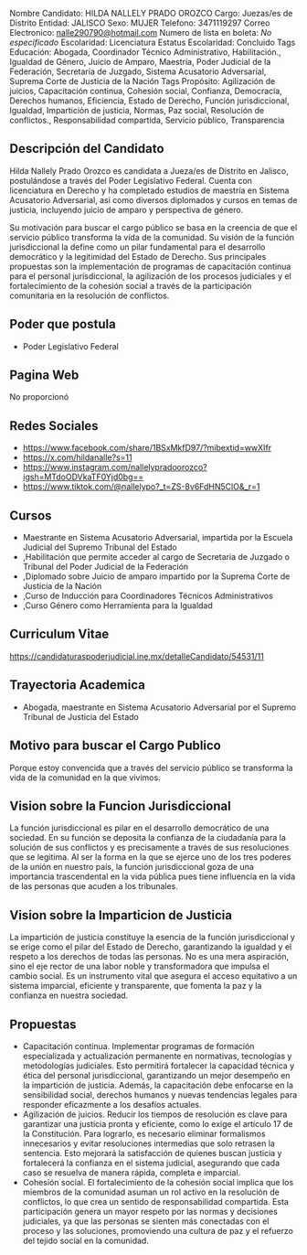 Nombre Candidato: HILDA NALLELY PRADO OROZCO
Cargo: Juezas/es de Distrito
Entidad: JALISCO
Sexo: MUJER
Telefono: 3471119297
Correo Electronico: nalle290790@hotmail.com
Numero de lista en boleta: *No especificado*
Escolaridad: Licenciatura
Estatus Escolaridad: Concluido
Tags Educación: Abogada, Coordinador Técnico Administrativo, Habilitación., Igualdad de Género, Juicio de Amparo, Maestría, Poder Judicial de la Federación, Secretaria de Juzgado, Sistema Acusatorio Adversarial, Suprema Corte de Justicia de la Nación
Tags Propósito: Agilización de juicios, Capacitación continua, Cohesión social, Confianza, Democracia, Derechos humanos, Eficiencia, Estado de Derecho, Función jurisdiccional, Igualdad, Impartición de justicia, Normas, Paz social, Resolución de conflictos., Responsabilidad compartida, Servicio público, Transparencia


## Descripción del Candidato 

Hilda Nallely Prado Orozco es candidata a Jueza/es de Distrito en Jalisco, postulándose a través del Poder Legislativo Federal. Cuenta con licenciatura en Derecho y ha completado estudios de maestría en Sistema Acusatorio Adversarial, así como diversos diplomados y cursos en temas de justicia, incluyendo juicio de amparo y perspectiva de género. 

Su motivación para buscar el cargo público se basa en la creencia de que el servicio público transforma la vida de la comunidad. Su visión de la función jurisdiccional la define como un pilar fundamental para el desarrollo democrático y la legitimidad del Estado de Derecho. Sus principales propuestas son la implementación de programas de capacitación continua para el personal jurisdiccional, la agilización de los procesos judiciales y el fortalecimiento de la cohesión social a través de la participación comunitaria en la resolución de conflictos.


## Poder que postula

- Poder Legislativo Federal


## Pagina Web

No proporcionó


## Redes Sociales

- https://www.facebook.com/share/1BSxMkfD97/?mibextid=wwXIfr
- https://x.com/hildanalle?s=11
- https://www.instagram.com/nallelypradoorozco?igsh=MTdoODVkaTF0Yjd0bg==
- https://www.tiktok.com/@nallelypo?_t=ZS-8v6FdHN5ClO&_r=1


## Cursos

- Maestrante en Sistema Acusatorio Adversarial, impartida por la Escuela Judicial del Supremo Tribunal del Estado
- ,Habilitación que permite acceder al cargo de Secretaria de Juzgado o Tribunal del Poder Judicial de la Federación
- ,Diplomado sobre Juicio de amparo impartido por la Suprema Corte de Justicia de la Nación
- ,Curso de Inducción para Coordinadores Técnicos Administrativos
- ,Curso Género como Herramienta para la Igualdad


## Curriculum Vitae

https://candidaturaspoderjudicial.ine.mx/detalleCandidato/54531/11


## Trayectoria Academica

- Abogada, maestrante en Sistema Acusatorio Adversarial por el Supremo Tribunal de Justicia del Estado


## Motivo para buscar el Cargo Publico

Porque estoy convencida que a través del servicio público se transforma la vida de la comunidad en la que vivimos.


## Vision sobre la Funcion Jurisdiccional

La función jurisdiccional es pilar en el desarrollo democrático de una sociedad. En su función se deposita la confianza de la ciudadanía para la solución de sus conflictos y es precisamente a través de sus resoluciones que se legitima. Al ser la forma en la que se ejerce uno de los tres poderes de la unión en nuestro país, la función jurisdiccional goza de una importancia trascendental en la vida pública pues tiene influencia en la vida de las personas que acuden a los tribunales.


## Vision sobre la Imparticion de Justicia

La impartición de justicia constituye la esencia de la función jurisdiccional y se erige como el pilar del Estado de Derecho, garantizando la igualdad y el respeto a los derechos de todas las personas. No es una mera aspiración, sino el eje rector de una labor noble y transformadora que impulsa el cambio social. Es un instrumento vital que asegura el acceso equitativo a un sistema imparcial, eficiente y transparente, que fomenta la paz y la confianza en nuestra sociedad.


## Propuestas

- Capacitación continua. Implementar programas de formación especializada y actualización permanente en normativas, tecnologías y metodologías judiciales. Esto permitirá fortalecer la capacidad técnica y ética del personal jurisdiccional, garantizando un mejor desempeño en la impartición de justicia. Además, la capacitación debe enfocarse en la sensibilidad social, derechos humanos y nuevas tendencias legales para responder eficazmente a los desafíos actuales.
- Agilización de juicios. Reducir los tiempos de resolución es clave para garantizar una justicia pronta y eficiente, como lo exige el artículo 17 de la Constitución. Para lograrlo, es necesario eliminar formalismos innecesarios y evitar resoluciones intermedias que solo retrasen la sentencia. Esto mejorará la satisfacción de quienes buscan justicia y fortalecerá la confianza en el sistema judicial, asegurando que cada caso se resuelva de manera rápida, completa e imparcial.
- Cohesión social. El fortalecimiento de la cohesión social implica que los miembros de la comunidad asuman un rol activo en la resolución de conflictos, lo que crea un sentido de responsabilidad compartida. Esta participación genera un mayor respeto por las normas y decisiones judiciales, ya que las personas se sienten más conectadas con el proceso y las soluciones, promoviendo una cultura de paz y el refuerzo del tejido social en la comunidad.

